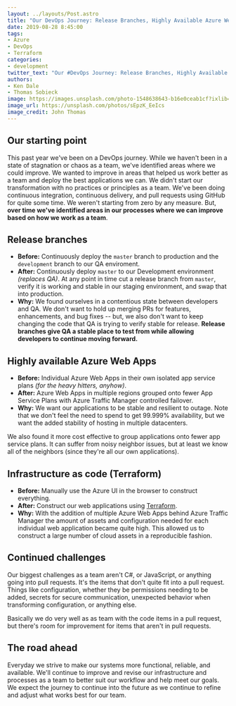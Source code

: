 ```yaml
---
layout: ../layouts/Post.astro
title: "Our DevOps Journey: Release Branches, Highly Available Azure Web Apps, and Terraform"
date: 2019-08-28 8:45:00
tags:
- Azure
- DevOps
- Terraform
categories:
- development
twitter_text: "Our #DevOps Journey: Release Branches, Highly Available @Azure Web Apps, and @HashiCorp Terraform"
authors: 
- Ken Dale
- Thomas Sobieck
image: https://images.unsplash.com/photo-1548638643-b16e0ceab1cf?ixlib=rb-1.2.1&auto=format&fit=crop&w=1000&q=80
image_url: https://unsplash.com/photos/sEpzK_EeIcs
image_credit: John Thomas
---
```


## Our starting point

This past year we've been on a DevOps journey. While we haven't been in a state of stagnation or chaos as a team, we've identified areas where we could improve. We wanted to improve in areas that helped us work better as a team and deploy the best applications we can. We didn't start our transformation with no practices or principles as a team. We've been doing continuous integration, continuous delivery, and pull requests using GitHub for quite some time. We weren't starting from zero by any measure. But, **over time we've identified areas in our processes where we can improve based on how we work as a team**.

## Release branches

- **Before:** Continuously deploy the `master` branch to production and the `development` branch to our QA enviroment.
- **After:** Continuously deploy `master` to our Development environment *(replaces QA)*. At any point in time cut a release branch from `master`, verify it is working and stable in our staging environment, and swap that into production.
- **Why:** We found ourselves in a contentious state between developers and QA. We don't want to hold up merging PRs for features, enhancements, and bug fixes -- but, we also don't want to keep changing the code that QA is trying to verify stable for release. **Release branches give QA a stable place to test from while allowing developers to continue moving forward.**

## Highly available Azure Web Apps

- **Before:** Individual Azure Web Apps in their own isolated app service plans *(for the heavy hitters, anyhow)*.
- **After:** Azure Web Apps in multiple regions grouped onto fewer App Service Plans with Azure Traffic Manager controlled failover.
- **Why:** We want our applications to be stable and resilient to outage. Note that we don't feel the need to spend to get 99.999% availability, but we want the added stability of hosting in multiple datacenters.

We also found it more cost effective to group applications onto fewer app service plans. It can suffer from noisy neighbor issues, but at least we know all of the neighbors (since they're all our own applications).

## Infrastructure as code (Terraform)

- **Before:** Manually use the Azure UI in the browser to construct everything.
- **After:** Construct our web applications using [Terraform](https://www.terraform.io).
- **Why:** With the addition of multiple Azure Web Apps behind Azure Traffic Manager the amount of assets and configuration needed for each individual web application became quite high. This allowed us to construct a large number of cloud assets in a reproducible fashion.

## Continued challenges

Our biggest challenges as a team aren't C#, or JavaScript, or anything going into pull requests. It's the items that don't quite fit into a pull request. Things like configuration, whether they be permissions needing to be added, secrets for secure communication, unexpected behavior when transforming configuration, or anything else.

Basically we do very well as as team with the code items in a pull request, but there's room for improvement for items that aren't in pull requests.

## The road ahead

Everyday we strive to make our systems more functional, reliable, and available. We'll continue to improve and revise our infrastructure and processes as a team to better suit our workflow and help meet our goals. We expect the journey to continue into the future as we continue to refine and adjust what works best for our team.

